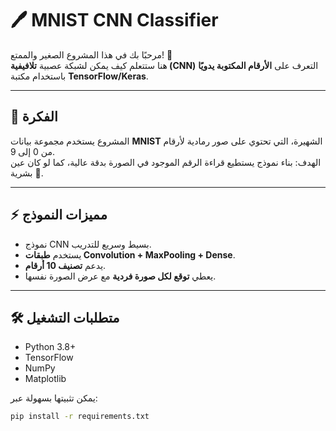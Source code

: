 # 🖊️ MNIST CNN Classifier

مرحبًا بك في هذا المشروع الصغير والممتع! 🎉  
هنا ستتعلم كيف يمكن لشبكة عصبية **تلافيفية (CNN)** التعرف على **الأرقام المكتوبة يدويًا** باستخدام مكتبة **TensorFlow/Keras**.  

---

## 📌 الفكرة
المشروع يستخدم مجموعة بيانات **MNIST** الشهيرة، التي تحتوي على صور رمادية لأرقام من 0 إلى 9.  
الهدف: بناء نموذج يستطيع قراءة الرقم الموجود في الصورة بدقة عالية، كما لو كان عين بشرية 👀.

---

## ⚡️ مميزات النموذج
- نموذج CNN بسيط وسريع للتدريب.
- يستخدم **طبقات Convolution + MaxPooling + Dense**.
- يدعم **تصنيف 10 أرقام**.
- يعطي **توقع لكل صورة فردية** مع عرض الصورة نفسها.

---

## 🛠️ متطلبات التشغيل
- Python 3.8+
- TensorFlow
- NumPy
- Matplotlib

يمكن تثبيتها بسهولة عبر:
```bash
pip install -r requirements.txt
